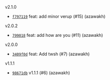 v2.1.0

* [`f797119`](https://github.com/azawakh/experimental_package/commit/f797119426eb04a14b290596bbc7352e99972c92) feat: add minor verup (#15) (azawakh)

v2.0.2

* [`799018`](https://github.com/azawakh/experimental_package/commit/799018f62fbadc13d0d62e675aad7e2e9051ed37) feat: add how are you (#11) (azawakh)

v2.0.0

* [`3409f0d`](https://github.com/azawakh/experimental_package/commit/3409f0d149535648d319126ff931f8d935a1ff0d) feat: Add twsh (#7) (azawakh)

v1.1.1

* [`98671db`](https://github.com/azawakh/experimental_package/commit/98671dbf4f22da1c2e668aaa0e2bad74b9f668a3) v1.1.1 (#6) (azawakh)
